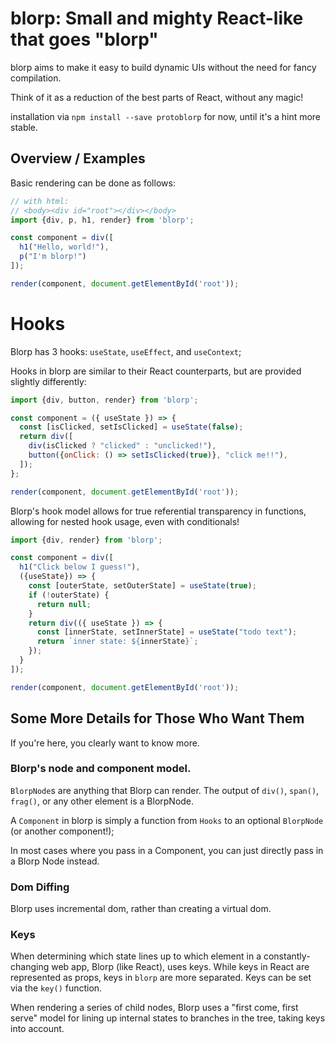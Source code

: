 # blorp: Small and mighty React-like that goes "blorp"

blorp aims to make it easy to build dynamic UIs without the need for fancy compilation.

Think of it as a reduction of the best parts of React, without any magic!

installation via `npm install --save protoblorp` for now, until it's a hint more stable.

## Overview / Examples

Basic rendering can be done as follows:

```js
// with html:
// <body><div id="root"></div></body>
import {div, p, h1, render} from 'blorp';

const component = div([
  h1("Hello, world!"),
  p("I'm blorp!")
]);

render(component, document.getElementById('root'));
```

# Hooks

Blorp has 3 hooks: `useState`, `useEffect`, and `useContext`;

Hooks in blorp are similar to their React counterparts, but are provided slightly differently:

```js
import {div, button, render} from 'blorp';

const component = ({ useState }) => {
  const [isClicked, setIsClicked] = useState(false);
  return div([
    div(isClicked ? "clicked" : "unclicked!"),
    button({onClick: () => setIsClicked(true)}, "click me!!"),
  ]);
};

render(component, document.getElementById('root'));
```

Blorp's hook model allows for true referential transparency in functions, allowing for nested
hook usage, even with conditionals!

```js
import {div, render} from 'blorp';

const component = div([
  h1("Click below I guess!"),
  ({useState}) => {
    const [outerState, setOuterState] = useState(true);
    if (!outerState) {
      return null;
    }
    return div(({ useState }) => {
      const [innerState, setInnerState] = useState("todo text");
      return `inner state: ${innerState}`;
    });
  }
]);

render(component, document.getElementById('root'));
```

## Some More Details for Those Who Want Them
If you're here, you clearly want to know more. 

### Blorp's node and component model. 

`BlorpNode`s are anything that Blorp can render. The output of `div()`, `span()`, `frag()`, or any other element is a BlorpNode.

A `Component` in blorp is simply a function from `Hooks` to an optional `BlorpNode` (or another component!);

In most cases where you pass in a Component, you can just directly pass in a Blorp Node instead.

### Dom Diffing

Blorp uses incremental dom, rather than creating a virtual dom.

### Keys
When determining which state lines up to which element in a constantly-changing web app, Blorp (like React), uses keys. While keys in React are represented as props, keys in `blorp` are more separated. Keys can be set via the `key()` function.

When rendering a series of child nodes, Blorp uses a "first come, first serve" model for lining up internal states to branches in the tree, taking keys into account.
